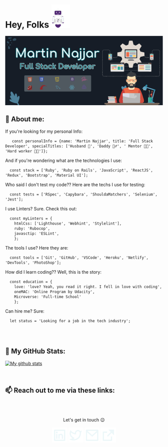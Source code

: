 # Hey, Folks ![Hey](https://github.com/martinnajjar12/martinnajjar12/blob/master/imgs/robo.gif)

![Header](https://github.com/martinnajjar12/martinnajjar12/blob/new-readme-pic/imgs/dark-header.jpg)

## 📇 About me:

If you're looking for my personal Info:

```
   const personalInfo = {name: 'Martin Najjar', title: 'Full Stack Developer', specialTitles: ['Husband 🤵', 'Daddy 🧙‍♂️', ' Mentor 👨‍🏫', 'Hard worker 👨‍💻']};
```

And if you're wondering what are the technologies I use:
```
  const stack = ['Ruby', 'Ruby on Rails', 'JavaScript', 'ReactJS', 'Redux', 'Bootstrap', 'Material UI'];
```

Who said I don't test my code?? Here are the techs I use for testing:
```
  const tests = ['RSpec', 'Capybara', 'ShouldaMatchers', 'Selenium', 'Jest'];
```

I use Linters? Sure. Check this out:
```
  const myLinters = {
    htmlCss: ['Lighthouse', 'Webhint', 'Stylelint'],
    ruby: 'Rubocop',
    javasctip: 'ESLint',
    };
```

The tools I use? Here they are:
```
  const tools = ['Git', 'GitHub', 'VSCode', 'Heroku', 'Netlify', 'DevTools', 'PhotoShop'];
```

How did I learn coding?? Well, this is the story:
```
  const education = {
    love: 'love? Yeah, you read it right. I fell in love with coding',
    oneMAC: 'Online Program by Udacity',
    Microverse: 'Full-time School'
    };
```

Can hire me? Sure:
```
  let status = 'Looking for a job in the tech industry';
```

<!-- - My Email: martin@martinnajjar.tech
- [![](https://img.shields.io/github/followers/martinnajjar12?label=Follow%20me%20on%20GitHub&style=social)](https://github.com/martinnajjar12)
- [![](https://img.shields.io/twitter/url?label=Visit%20my%20Twitter%20account&style=social&url=https%3A%2F%2Ftwitter.com%2Fmartin_najjar)](https://twitter.com/martin_najjar)
- [![](https://img.shields.io/badge/LINKEDIN-Visit%20my%20LinkedIn%20account-brightgreen?style=social&logo=appveyor)](https://www.linkedin.com/in/martinnajjar12/) -->
<br /><br />
## 📜 My GitHub Stats:
  [![My github stats](https://github-readme-stats.vercel.app/api?username=martinnajjar12&hide=issues&count_private=true&show_icons=true&bg_color=161d27&icon_color=c3e4e8&text_color=c3e4e8&title_color=edf7f9)](https://github.com/anuraghazra/github-readme-stats)
<br /><br /><br />
## 📫 Reach out to me via these links:
<br /><br />

<div align='center'>
  Let's get in touch 😉 <br /><br />
  <a href="https://www.linkedin.com/in/martinnajjar12"><img src='./imgs/linkedin-box-line.svg' alt='linkedin icon'></a>
  <a href="https://twitter.com/martin_najjar"><img src='./imgs/twitter-line.svg' alt='twitter icon'></a>
  <a href="mailto:martin@martinnajjar.tech"><img src='./imgs/mail-line.svg' alt='mail icon'></a>
  <a href="https://martinnajjar.tech"><img src="./imgs/external-link-fill.svg" alt="external link icon"></a>
</div>

